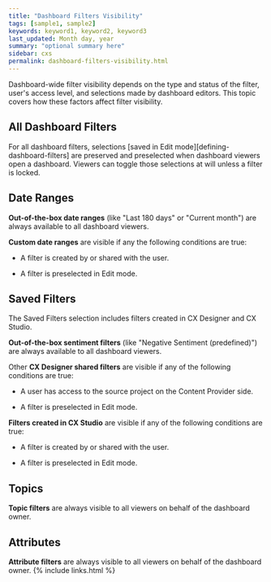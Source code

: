 ```yaml
---
title: "Dashboard Filters Visibility"
tags: [sample1, sample2]
keywords: keyword1, keyword2, keyword3
last_updated: Month day, year
summary: "optional summary here"
sidebar: cxs
permalink: dashboard-filters-visibility.html
---
```


Dashboard-wide filter visibility depends on the type and status of the filter, user's access level, and selections made by dashboard editors. This topic covers how these factors affect filter visibility.

## All Dashboard Filters

For all dashboard filters, selections [saved in Edit mode][defining-dashboard-filters] are preserved and preselected when dashboard viewers open a dashboard. Viewers can toggle those selections at will unless a filter is locked.

## Date Ranges

**Out-of-the-box date ranges** (like "Last 180 days" or "Current month") are always available to all dashboard viewers.

**Custom date ranges** are visible if any the following conditions are true:

* A filter is created by or shared with the user.

* A filter is preselected in Edit mode.

## Saved Filters

The Saved Filters selection includes filters created in CX Designer and CX Studio.

**Out-of-the-box sentiment filters** (like "Negative Sentiment (predefined)") are always available to all dashboard viewers.

Other **CX Designer shared filters** are visible if any of the following conditions are true:

* A user has access to the source project on the Content Provider side.

* A filter is preselected in Edit mode.

**Filters created in CX Studio** are visible if any of the following conditions are true:

* A filter is created by or shared with the user.

* A filter is preselected in Edit mode.

## Topics

**Topic filters** are always visible to all viewers on behalf of the dashboard owner.

## Attributes

**Attribute filters** are always visible to all viewers on behalf of the dashboard owner.
{% include links.html %}
